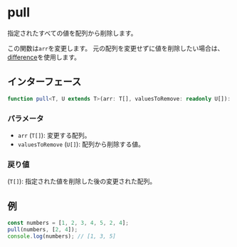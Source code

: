 # pull

指定されたすべての値を配列から削除します。

この関数は`arr`を変更します。
元の配列を変更せずに値を削除したい場合は、[difference](./difference.md)を使用します。

## インターフェース

```typescript
function pull<T, U extends T>(arr: T[], valuesToRemove: readonly U[]): T[];
```

### パラメータ

- `arr` (`T[]`): 変更する配列。
- `valuesToRemove` (`U[]`): 配列から削除する値。

### 戻り値

(`T[]`): 指定された値を削除した後の変更された配列。

## 例

```typescript
const numbers = [1, 2, 3, 4, 5, 2, 4];
pull(numbers, [2, 4]);
console.log(numbers); // [1, 3, 5]
```
